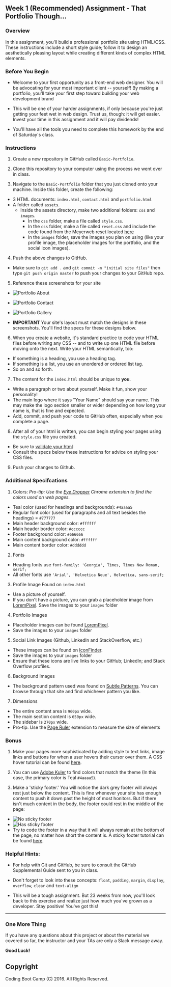 ## Week 1 (Recommended) Assignment - That Portfolio Though...

### Overview
In this assignment, you'll build a professional portfolio site using HTML/CSS. These instructions include a short style guide; follow it to design an aesthetically pleasing layout while creating different kinds of complex HTML elements. 

### Before You Begin
* Welcome to your first opportunity as a front-end web designer. You will be advocating for your most important client -- yourself! By making a portfolio, you'll take your first step toward building your web development brand

* This will be one of your harder assignments, if only because you're just getting your feet wet in web design. Trust us, though: it will get easier. Invest your time in this assignment and it will pay dividends!

* You'll have all the tools you need to complete this homework by the end of Saturday's class. 

### Instructions
1. Create a new repository in GitHub called `Basic-Portfolio`.

2. Clone this repository to your computer using the process we went over in class.

3. Navigate to the `Basic-Portfolio` folder that you just cloned onto your machine. Inside this folder, create the following: 
  * 3 HTML documents: `index.html`, `contact.html` and `portfolio.html`
  * A folder called `assets`.
    * Inside the assets directory, make two additional folders: `css` and `images`.
      * In the `css` folder, make a file called `style.css`.
      * In the `css` folder, make a file called `reset.css` and include the code found from the Meyerweb reset located [here](http://meyerweb.com/eric/tools/css/reset/reset.css)
      * In the `images` folder, save the images you plan on using (like your profile image, the placeholder images for the portfolio, and the social icon images).

4. Push the above changes to GitHub. 
  * Make sure to `git add .` and `git commit -m "initial site files"` then type `git push origin master` to push your changes to your GitHub repo.

5. Reference these screenshots for your site
    
  * ![Portfolio About](Images/Portfolio_About.png)

  * ![Portfolio Contact](Images/Portfolio_Contact.png)

  * ![Portfolio Gallery](Images/Portfolio_Gallery.png)

  * **IMPORTANT** Your site's layout must match the designs in these screenshots. You'll find the specs for these designs below. 

6. When you create a website, it's standard practice to code your HTML files before writing any CSS -- and to write up one HTML file before moving onto the next. Write your HTML semantically, too: 
  * If something is a heading, you use a heading tag. 
  * If something is a list, you use an unordered or ordered list tag.
  * So on and so forth.

7. The content for the `index.html` should be unique to **you**. 
  * Write a paragraph or two about yourself. Make it fun, show your personality!
  * The main logo where it says "Your Name" should say your name. This may make the logo section smaller or wider depending on how long your name is, that is fine and expected.
  * Add, commit, and push your code to GitHub often, especially when you complete a page.

8. After all of your html is written, you can begin styling your pages using the `style.css` file you created.
  * Be sure to [validate your html](https://validator.w3.org/#validate_by_input)
  * Consult the specs below these instructions for advice on styling your CSS files.

9. Push your changes to Github.

### Additional Specifcations
1. Colors: *Pro-tip: Use the [Eye Dropper](https://chrome.google.com/webstore/detail/eye-dropper/hmdcmlfkchdmnmnmheododdhjedfccka) Chrome extension to find the colors used on web pages.*
  * Teal color (used for headings and backgrounds): `#4aaaa5`
  * Regular font color (used for paragraphs and all text besides the headings) = `#777777`
  * Main header background color: `#ffffff`
  * Main header border color: `#cccccc`
  * Footer background color: `#666666`
  * Main content background color: `#ffffff`
  * Main content border color: `#dddddd`

2. Fonts
  * Heading fonts use `font-family: 'Georgia', Times, Times New Roman, serif;`
  * All other fonts use `'Arial', 'Helvetica Neue', Helvetica, sans-serif;`

3. Profile Image Found on `index.html`
  * Use a picture of yourself. 
  * If you don't have a picture, you can grab a placeholder image from [LoremPixel](http://lorempixel.com/). Save the images to your `images` folder

4. Portfolio Images
  * Placeholder images can be found [LoremPixel](http://lorempixel.com/). 
  * Save the images to your `images` folder

5. Social Link Images (Github, LinkedIn and StackOverflow, etc.)
  * These images can be found on [IconFinder](https://www.iconfinder.com/).
  * Save the images to your `images` folder
  * Ensure that these icons are live links to your GitHub; LinkedIn; and Stack Overflow profiles.

6. Background Images
  + The background pattern used was found on [Subtle Patterns](http://subtlepatterns.com/). You can browse through that site and find whichever pattern you like.

7. Dimensions
  * The entire content area is `960px` wide.
  * The main section content is `650px` wide.
  * The sidebar is `270px` wide.
  * Pro-tip. Use the [Page Ruler](https://chrome.google.com/webstore/detail/page-ruler/jlpkojjdgbllmedoapgfodplfhcbnbpn/related?hl=en) extension to measure the size of elements

### Bonus
1. Make your pages more sophisticated by adding style to text links, image links and buttons for when a user hovers their cursor over them. A CSS hover tutorial can be found [here](http://www.codeitpretty.com/2013/06/how-to-use-css-hover-effects.html). 

2. You can use [Adobe Kuler](https://color.adobe.com/create/color-wheel/) to find colors that match the theme (In this case, the primary color is Teal `#4aaaa5`).

3. Make a 'sticky footer.' You will notice the dark grey footer will always rest just below the content. This is fine whenever your site has enough content to push it down past the height of most honitors. But if there isn't much content in the body, the footer could rest in the middle of the page:
  * ![No sticky footer](Images/bonus_nosticky.jpg)
  * ![Has sticky footer](Images/bonus_stickyfooter.jpg)
  * Try to code the footer in a way that it will always remain at the bottom of the page, no matter how short the content is. A sticky footer tutorial can be found [here](http://ryanfait.com/html5-sticky-footer/). 

### Helpful Hints:
* For help with Git and GitHub, be sure to consult the GitHub Supplemental Guide sent to you in class.

* Don't forget to look into these concepts: `float`, `padding`, `margin`, `display`, `overflow`, `clear` and `text-align`

* This will be a tough assignment. But 23 weeks from now, you'll look back to this exercise and realize just how much you've grown as a developer. Stay positive! You've got this!


-------
### One More Thing
If you have any questions about this project or about the material we covered so far, the instructor and your TAs are only a Slack message away.

**Good Luck!**

## Copyright
Coding Boot Camp (C) 2016. All Rights Reserved.
